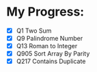 # My Progress:

- [x] Q1 Two Sum
- [x] Q9 Palindrome Number
- [x] Q13 Roman to Integer
- [x] Q905 Sort Array By Parity
- [x] Q217 Contains Duplicate
